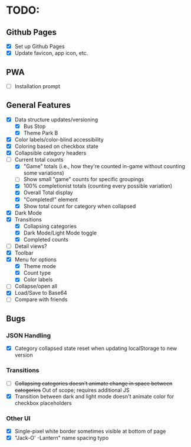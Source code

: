 # TODO:

## Github Pages
- [x] Set up Github Pages
- [x] Update favicon, app icon, etc.

## PWA
- [ ] Installation prompt

## General Features
- [x] Data structure updates/versioning
  - [x] Bus Stop
  - [x] Theme Park B
- [x] Color labels/color-blind accessibility
- [x] Coloring based on checkbox state
- [x] Collapsible category headers
- [ ] Current total counts
  - [x] "Game" totals (i.e., how they're counted in-game without counting some variations)
  - [ ] Show small "game" counts for specific groupings
  - [x] 100% completionist totals (counting every possible variation)
  - [x] Overall Total display
  - [x] "Completed!" element
  - [x] Show total count for category when collapsed
- [x] Dark Mode
- [x] Transitions
  - [x] Collapsing categories
  - [x] Dark Mode/Light Mode toggle
  - [x] Completed counts
- [ ] Detail views?
- [x] Toolbar
- [x] Menu for options
  - [x] Theme mode
  - [x] Count type
  - [x] Color labels
- [ ] Collapse/open all
- [x] Load/Save to Base64
- [ ] Compare with friends

## Bugs
### JSON Handling
  - [x] Category collapsed state reset when updating localStorage to new version
### Transitions
  - [ ] ~~Collapsing categories doesn't animate change in space between categories~~ Out of scope; requires additional JS
  - [x] Transition between dark and light mode doesn't animate color for checkbox placeholders
### Other UI
  - [x] Single-pixel white border sometimes visible at bottom of page
  - [x] "Jack-O' -Lantern" name spacing typo